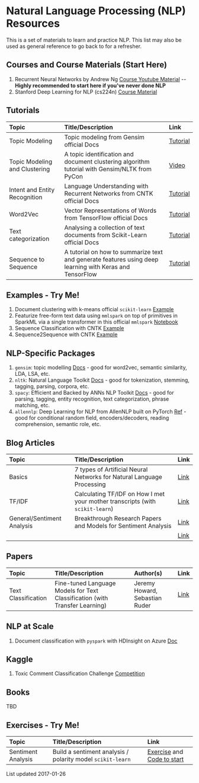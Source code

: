 # Natural Language Processing (NLP) Resources

This is a set of materials to learn and practice NLP.  This list may also be used as general reference to go back to for a refresher.

## Courses and Course Materials (Start Here)

1.  Recurrent Neural Networks by Andrew Ng [Course Youtube Material](https://www.youtube.com/playlist?list=PLBAGcD3siRDittPwQDGIIAWkjz-RucAc7) -- **Highly recommended to start here if you've never done NLP**
2.  Stanford Deep Learning for NLP (cs224n) [Course Material](http://web.stanford.edu/class/cs224n/syllabus.html)

## Tutorials

| Topic | Title/Description | Link |
|:------|:------|:------|
| Topic Modeling | Topic modeling from Gensim official Docs | [Tutorial](https://radimrehurek.com/gensim/tutorial.html) |
| Topic Modeling and Clustering | A topic identification and document clustering algorithm tutorial with Gensim/NLTK from PyCon | [Video](https://www.youtube.com/watch?v=itKNpCPHq3I) |
| Intent and Entity Recognition | Language Understanding with Recurrent Networks from CNTK official Docs | [Tutorial](https://cntk.ai/pythondocs/CNTK_202_Language_Understanding.html) |
| Word2Vec | Vector Representations of Words from TensorFlow official Docs | [Tutorial](https://www.tensorflow.org/tutorials/word2vec) |
| Text categorization | Analysing a collection of text documents from Scikit-Learn official Docs | [Tutorial](http://scikit-learn.org/stable/tutorial/text_analytics/working_with_text_data.html) |
| Sequence to Sequence | A tutorial on how to summarize text and generate features using deep learning with Keras and TensorFlow | [Tutorial](https://hackernoon.com/how-to-create-data-products-that-are-magical-using-sequence-to-sequence-models-703f86a231f8) |

## Examples - Try Me!

1.  Document clustering with k-means official `scikit-learn` [Example](http://scikit-learn.org/stable/auto_examples/text/document_clustering.html#sphx-glr-auto-examples-text-document-clustering-py)
2.  Featurize free-form text data using `mmlspark` on top of primitives in SparkML via a single transformer in this official `mmlspark` [Notebook](https://github.com/Azure/mmlspark/blob/master/notebooks/samples/201%20-%20Amazon%20Book%20Reviews%20-%20TextFeaturizer.ipynb)
3.  Sequence Classification with CNTK [Example](https://github.com/Microsoft/CNTK/blob/v2.3/Examples/SequenceClassification/SimpleExample/Python/SequenceClassification.py)
4.  Sequence2Sequence with CNTK [Example](https://github.com/Microsoft/CNTK/blob/v2.3/Examples/SequenceToSequence/CMUDict/Python/Sequence2Sequence.py)

## NLP-Specific Packages

1.  `gensim`:  topic modelling [Docs](https://radimrehurek.com/gensim/) - good for word2vec, semantic similarity, LDA, LSA, etc.
2.  `nltk`:  Natural Language Toolkit [Docs](http://www.nltk.org/) - good for tokenization, stemming, tagging, parsing, corpora, etc.
3. `spacy`:  Efficient and Backed by ANNs NLP Toolkit [Docs](https://spacy.io/usage/) - good for parsing, tagging, entity recognition, text categorization, phrase matching, etc.
4.  `allennlp`:  Deep Learning for NLP from AllenNLP built on PyTorch [Ref](https://allennlp.org) - good for conditional random field, encoders/decoders, reading comprehension, semantic role, etc.

## Blog Articles

| Topic | Title/Description | Link |
|:------|:------|:------|
| Basics | 7 types of Artificial Neural Networks for Natural Language Processing | [Link](https://medium.com/@datamonsters/artificial-neural-networks-for-natural-language-processing-part-1-64ca9ebfa3b2) |
| TF/IDF | Calculating TF/IDF on How I met your mother transcripts (with `scikit-learn`) | [Link](http://www.markhneedham.com/blog/2015/02/15/pythonscikit-learn-calculating-tfidf-on-how-i-met-your-mother-transcripts/) |
| General/Sentiment Analysis | Breakthrough Research Papers and Models for Sentiment Analysis | [Link](https://blog.paralleldots.com/data-science/breakthrough-research-papers-and-models-for-sentiment-analysis/) |
|  |  | [Link]() |

## Papers

| Topic | Title/Description | Author(s) | Link |
|:------|:------|:------|:------|
| Text Classification | Fine-tuned Language Models for Text Classification (with Transfer Learning) | Jeremy Howard, Sebastian Ruder | [Link](https://arxiv.org/abs/1801.06146) |

## NLP at Scale

1.  Document classification with `pyspark` with HDInsight on Azure [Doc](https://docs.microsoft.com/en-us/azure/hdinsight/hdinsight-apache-spark-ipython-notebook-machine-learning)


## Kaggle

1.  Toxic Comment Classification Challenge [Competition](https://www.kaggle.com/c/jigsaw-toxic-comment-classification-challenge)

## Books

TBD

## Exercises - Try Me!

| Topic | Title/Description | Link |
|:------|:------|:------|
| Sentiment Analysis | Build a sentiment analysis / polarity model `scikit-learn` | [Exercise](http://scikit-learn.org/stable/tutorial/text_analytics/working_with_text_data.html#exercise-2-sentiment-analysis-on-movie-reviews) and [Code to start](https://github.com/scikit-learn/scikit-learn/blob/master/doc/tutorial/text_analytics/skeletons/exercise_02_sentiment.py) |


List updated 2017-01-26

